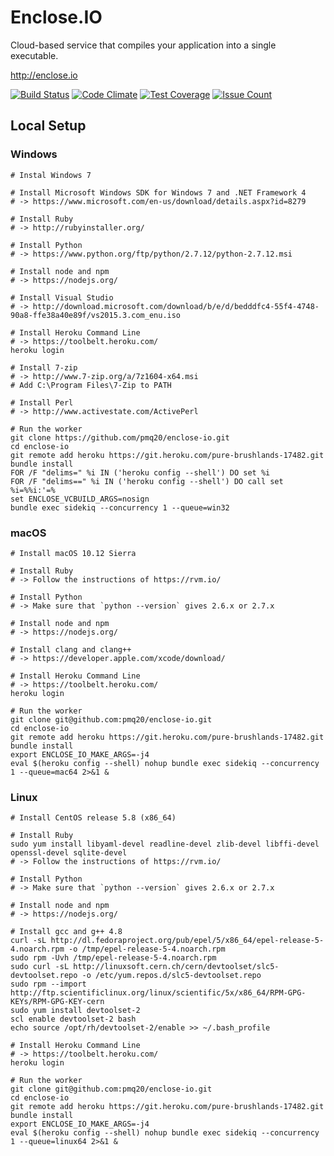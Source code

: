 # Enclose.IO

Cloud-based service that compiles your application into a single executable.

http://enclose.io

[![Build Status](https://travis-ci.org/pmq20/enclose-io.svg?branch=master)](https://travis-ci.org/pmq20/enclose-io)
[![Code Climate](https://codeclimate.com/github/pmq20/enclose-io/badges/gpa.svg)](https://codeclimate.com/github/pmq20/enclose-io)
[![Test Coverage](https://codeclimate.com/github/pmq20/enclose-io/badges/coverage.svg)](https://codeclimate.com/github/pmq20/enclose-io/coverage)
[![Issue Count](https://codeclimate.com/github/pmq20/enclose-io/badges/issue_count.svg)](https://codeclimate.com/github/pmq20/enclose-io)

## Local Setup

### Windows

    # Instal Windows 7
    
    # Install Microsoft Windows SDK for Windows 7 and .NET Framework 4
    # -> https://www.microsoft.com/en-us/download/details.aspx?id=8279
    
    # Install Ruby
    # -> http://rubyinstaller.org/

    # Install Python
    # -> https://www.python.org/ftp/python/2.7.12/python-2.7.12.msi

    # Install node and npm
    # -> https://nodejs.org/

    # Install Visual Studio    
    # -> http://download.microsoft.com/download/b/e/d/bedddfc4-55f4-4748-90a8-ffe38a40e89f/vs2015.3.com_enu.iso

    # Install Heroku Command Line
    # -> https://toolbelt.heroku.com/
    heroku login
    
    # Install 7-zip
    # -> http://www.7-zip.org/a/7z1604-x64.msi
    # Add C:\Program Files\7-Zip to PATH

    # Install Perl
    # -> http://www.activestate.com/ActivePerl

    # Run the worker
    git clone https://github.com/pmq20/enclose-io.git
    cd enclose-io
    git remote add heroku https://git.heroku.com/pure-brushlands-17482.git
    bundle install
    FOR /F "delims=" %i IN ('heroku config --shell') DO set %i
    FOR /F "delims==" %i IN ('heroku config --shell') DO call set %i=%%i:'=%
    set ENCLOSE_VCBUILD_ARGS=nosign
    bundle exec sidekiq --concurrency 1 --queue=win32

### macOS

    # Install macOS 10.12 Sierra

    # Install Ruby
    # -> Follow the instructions of https://rvm.io/

    # Install Python
    # -> Make sure that `python --version` gives 2.6.x or 2.7.x

    # Install node and npm
    # -> https://nodejs.org/

    # Install clang and clang++
    # -> https://developer.apple.com/xcode/download/

    # Install Heroku Command Line
    # -> https://toolbelt.heroku.com/
    heroku login
    
    # Run the worker
    git clone git@github.com:pmq20/enclose-io.git
    cd enclose-io
    git remote add heroku https://git.heroku.com/pure-brushlands-17482.git
    bundle install
    export ENCLOSE_IO_MAKE_ARGS=-j4
    eval $(heroku config --shell) nohup bundle exec sidekiq --concurrency 1 --queue=mac64 2>&1 &

### Linux

    # Install CentOS release 5.8 (x86_64)

    # Install Ruby
    sudo yum install libyaml-devel readline-devel zlib-devel libffi-devel openssl-devel sqlite-devel
    # -> Follow the instructions of https://rvm.io/

    # Install Python
    # -> Make sure that `python --version` gives 2.6.x or 2.7.x

    # Install node and npm
    # -> https://nodejs.org/

    # Install gcc and g++ 4.8
    curl -sL http://dl.fedoraproject.org/pub/epel/5/x86_64/epel-release-5-4.noarch.rpm -o /tmp/epel-release-5-4.noarch.rpm
    sudo rpm -Uvh /tmp/epel-release-5-4.noarch.rpm
    sudo curl -sL http://linuxsoft.cern.ch/cern/devtoolset/slc5-devtoolset.repo -o /etc/yum.repos.d/slc5-devtoolset.repo
    sudo rpm --import http://ftp.scientificlinux.org/linux/scientific/5x/x86_64/RPM-GPG-KEYs/RPM-GPG-KEY-cern
    sudo yum install devtoolset-2
    scl enable devtoolset-2 bash
    echo source /opt/rh/devtoolset-2/enable >> ~/.bash_profile

    # Install Heroku Command Line
    # -> https://toolbelt.heroku.com/
    heroku login

    # Run the worker
    git clone git@github.com:pmq20/enclose-io.git
    cd enclose-io
    git remote add heroku https://git.heroku.com/pure-brushlands-17482.git
    bundle install
    export ENCLOSE_IO_MAKE_ARGS=-j4
    eval $(heroku config --shell) nohup bundle exec sidekiq --concurrency 1 --queue=linux64 2>&1 &
